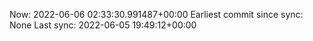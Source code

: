 Now: 2022-06-06 02:33:30.991487+00:00 Earliest commit since sync: None Last sync: 2022-06-05 19:49:12+00:00
